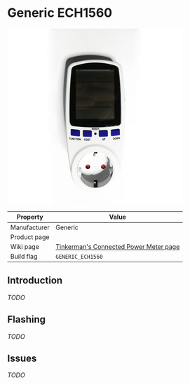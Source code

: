 # Generic ECH1560

![Generic ECH1560](images/devices/generic-v9261f.jpg)

|Property|Value|
|---|---|
|Manufacturer|Generic|
|Product page||
|Wiki page|[Tinkerman's Connected Power Meter page](http://tinkerman.cat/connected-power-meter/)|
|Build flag|`GENERIC_ECH1560`|

## Introduction

*TODO*

## Flashing

*TODO*

## Issues

*TODO*